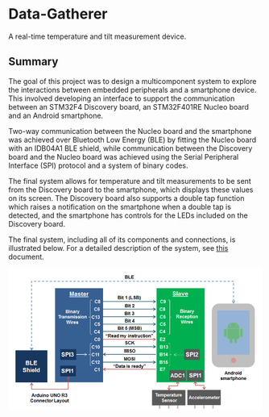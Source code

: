 # Data-Gatherer

A real-time temperature and tilt measurement device.

## Summary

The goal of this project was to design a multicomponent system to explore the interactions between embedded peripherals and a smartphone device. This involved developing an interface to support the communication between an STM32F4 Discovery board, an STM32F401RE Nucleo board and an Android smartphone.

Two-way communication between the Nucleo board and the smartphone was achieved over Bluetooth Low Energy (BLE) by fitting the Nucleo board with an IDB04A1 BLE shield, while communication between the Discovery board and the Nucleo board was achieved using the Serial Peripheral Interface (SPI) protocol and a system of binary codes.

The final system allows for temperature and tilt measurements to be sent from the Discovery board to the smartphone, which displays these values on its screen. The Discovery board also supports a double tap function which raises a notification on the smartphone when a double tap is detected, and the smartphone has controls for the LEDs included on the Discovery board.

The final system, including all of its components and connections, is illustrated below. For a detailed description of the system, see [this](https://github.com/diegomacario/Data-Gatherer/blob/master/documentation/data_gatherer.pdf) document.

<p align="center">
  <img src="https://github.com/diegomacario/Data-Gatherer/blob/master/readme_images/complete_system.png"/>
</p>
